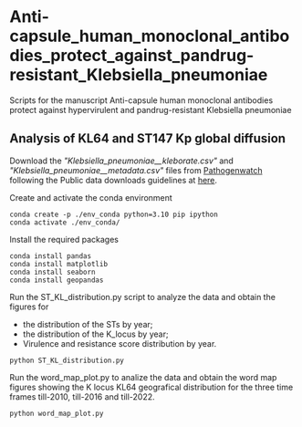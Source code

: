 # Anti-capsule_human_monoclonal_antibodies_protect_against_pandrug-resistant_Klebsiella_pneumoniae
Scripts for the manuscript Anti-capsule human monoclonal antibodies protect against hypervirulent and pandrug-resistant Klebsiella pneumoniae

## Analysis of KL64 and ST147 Kp global diffusion

Download the *"Klebsiella_pneumoniae__kleborate.csv"* and *"Klebsiella_pneumoniae__metadata.csv"* files from [Pathogenwatch](https://pathogen.watch/) following the Public data downloads guidelines at [here](https://cgps.gitbook.io/pathogenwatch/public-data-downloads).

Create and activate the conda environment

```
conda create -p ./env_conda python=3.10 pip ipython
conda activate ./env_conda/
```

Install the required packages

```
conda install pandas
conda install matplotlib
conda install seaborn
conda install geopandas
```

Run the ST_KL_distribution.py script to analyze the data and obtain the figures for 
- the distribution of the STs by year;
- the distribution of the K_locus by year;
- Virulence and resistance score distribution by year.

```
python ST_KL_distribution.py
```

Run the word_map_plot.py to analize the data and obtain the word map figures showing the K locus KL64 geografical distribution for the three time frames till-2010, till-2016 and till-2022.

```
python word_map_plot.py
```
